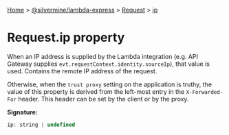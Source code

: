 [Home](./index) &gt; [@silvermine/lambda-express](./lambda-express.md) &gt; [Request](./lambda-express.request.md) &gt; [ip](./lambda-express.request.ip.md)

# Request.ip property

When an IP address is supplied by the Lambda integration (e.g. API Gateway supplies `evt.requestContext.identity.sourceIp`<!-- -->), that value is used. Contains the remote IP address of the request.

Otherwise, when the `trust proxy` setting on the application is truthy, the value of this property is derived from the left-most entry in the `X-Forwarded-For` header. This header can be set by the client or by the proxy.

**Signature:**
```javascript
ip: string | undefined
```
